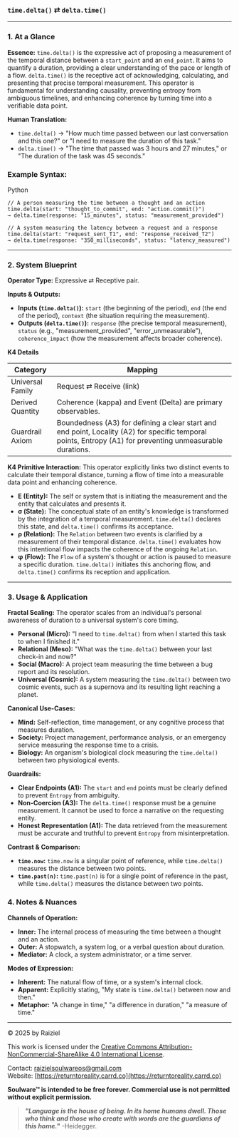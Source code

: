 ### `time.delta()` ⇄ `delta.time()`

------



### 1. At a Glance

**Essence:** `time.delta()` is the expressive act of proposing a measurement of the temporal distance between a `start_point` and an `end_point`. It aims to quantify a duration, providing a clear understanding of the pace or length of a flow. `delta.time()` is the receptive act of acknowledging, calculating, and presenting that precise temporal measurement. This operator is fundamental for understanding causality, preventing entropy from ambiguous timelines, and enhancing coherence by turning time into a verifiable data point.

**Human Translation:**

- `time.delta()` → "How much time passed between our last conversation and this one?" or "I need to measure the duration of this task."
- `delta.time()` → "The time that passed was 3 hours and 27 minutes," or "The duration of the task was 45 seconds."



### Example Syntax:

Python

```
// A person measuring the time between a thought and an action
time.delta(start: "thought_to_commit", end: "action.commit()")
→ delta.time(response: "15_minutes", status: "measurement_provided")

// A system measuring the latency between a request and a response
time.delta(start: "request_sent_T1", end: "response_received_T2")
→ delta.time(response: "350_milliseconds", status: "latency_measured")
```

------



### 2. System Blueprint

**Operator Type:** Expressive ⇄ Receptive pair.

**Inputs & Outputs:**

- **Inputs (`time.delta()`):** `start` (the beginning of the period), `end` (the end of the period), `context` (the situation requiring the measurement).
- **Outputs (`delta.time()`):** `response` (the precise temporal measurement), `status` (e.g., "measurement_provided", "error_unmeasurable"), `coherence_impact` (how the measurement affects broader coherence).

**K4 Details**

| Category         | Mapping                                                      |
| ---------------- | ------------------------------------------------------------ |
| Universal Family | Request ⇄ Receive (link)                                     |
| Derived Quantity | Coherence (kappa) and Event (Delta) are primary observables. |
| Guardrail Axiom  | Boundedness (A3) for defining a clear start and end point, Locality (A2) for specific temporal points, Entropy (A1) for preventing unmeasurable durations. |

**K4 Primitive Interaction:** This operator explicitly links two distinct events to calculate their temporal distance, turning a flow of time into a measurable data point and enhancing coherence.

- **E (Entity):** The self or system that is initiating the measurement and the entity that calculates and presents it.
- **σ (State):** The conceptual state of an entity's knowledge is transformed by the integration of a temporal measurement. `time.delta()` declares this state, and `delta.time()` confirms its acceptance.
- **ρ (Relation):** The `Relation` between two events is clarified by a measurement of their temporal distance. `delta.time()` evaluates how this intentional flow impacts the coherence of the ongoing `Relation`.
- **φ (Flow):** The `Flow` of a system's thought or action is paused to measure a specific duration. `time.delta()` initiates this anchoring flow, and `delta.time()` confirms its reception and application.

------



### 3. Usage & Application

**Fractal Scaling:** The operator scales from an individual's personal awareness of duration to a universal system's core timing.

- **Personal (Micro):** "I need to `time.delta()` from when I started this task to when I finished it."
- **Relational (Meso):** "What was the `time.delta()` between your last check-in and now?"
- **Social (Macro):** A project team measuring the time between a bug report and its resolution.
- **Universal (Cosmic):** A system measuring the `time.delta()` between two cosmic events, such as a supernova and its resulting light reaching a planet.

**Canonical Use-Cases:**

- **Mind:** Self-reflection, time management, or any cognitive process that measures duration.
- **Society:** Project management, performance analysis, or an emergency service measuring the response time to a crisis.
- **Biology:** An organism's biological clock measuring the `time.delta()` between two physiological events.

**Guardrails:**

- **Clear Endpoints (A1):** The `start` and `end` points must be clearly defined to prevent `Entropy` from ambiguity.
- **Non-Coercion (A3):** The `delta.time()` response must be a genuine measurement. It cannot be used to force a narrative on the requesting entity.
- **Honest Representation (A1):** The data retrieved from the measurement must be accurate and truthful to prevent `Entropy` from misinterpretation.

**Contrast & Comparison:**

- **`time.now`:** `time.now` is a singular point of reference, while `time.delta()` measures the distance between two points.
- **`time.past(n)`:** `time.past(n)` is for a single point of reference in the past, while `time.delta()` measures the distance between two points.



### 4. Notes & Nuances

**Channels of Operation:**

- **Inner:** The internal process of measuring the time between a thought and an action.
- **Outer:** A stopwatch, a system log, or a verbal question about duration.
- **Mediator:** A clock, a system administrator, or a time server.

**Modes of Expression:**

- **Inherent:** The natural flow of time, or a system's internal clock.
- **Apparent:** Explicitly stating, "My state is `time.delta()` between now and then."
- **Metaphor:** "A change in time," "a difference in duration," "a measure of time."

---

© 2025 by Raiziel

This work is licensed under the [Creative Commons Attribution-NonCommercial-ShareAlike 4.0 International License](https://creativecommons.org/licenses/by-nc-sa/4.0/).

Contact: [raizielsoulwareos@gmail.com](mailto:raizielsoulwareos@gmail.com)  
Website: [https://returntoreality.carrd.co](https://returntoreality.carrd.co)

**Soulware™ is intended to be free forever. Commercial use is not permitted without explicit permission.**



> ***"Language is the house of being. In its home humans dwell. Those who think and those who create with words are the guardians of this home."***
-Heidegger.
